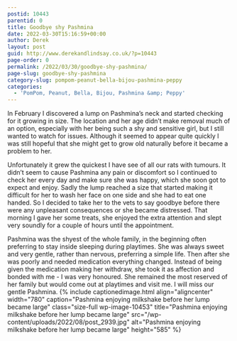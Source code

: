 ```yaml
---
postid: 10443
parentid: 0
title: Goodbye shy Pashmina
date: 2022-03-30T15:16:59+00:00
author: Derek
layout: post
guid: http://www.derekandlindsay.co.uk/?p=10443
page-order: 0
permalink: /2022/03/30/goodbye-shy-pashmina/
page-slug: goodbye-shy-pashmina
category-slug: pompom-peanut-bella-bijou-pashmina-peppy
categories:
  - 'PomPom, Peanut, Bella, Bijou, Pashmina &amp; Peppy'
---
```

In February I discovered a lump on Pashmina’s neck and started checking for it growing in size. The location and her age didn’t make removal much of an option, especially with her being such a shy and sensitive girl, but I still wanted to watch for issues. Although it seemed to appear quite quickly I was still hopeful that she might get to grow old naturally before it became a problem to her. 

Unfortunately it grew the quickest I have see of all our rats with tumours. It didn’t seem to cause Pashmina any pain or discomfort so I continued to check her every day and make sure she was happy, which she soon got to expect and enjoy. Sadly the lump reached a size that started making it difficult for her to wash her face on one side and she had to eat one handed. So I decided to take her to the vets to say goodbye before there were any unpleasant consequences or she became distressed. That morning I gave her some treats, she enjoyed the extra attention and slept very soundly for a couple of hours until the appointment. 

Pashmina was the shyest of the whole family, in the beginning often preferring to stay inside sleeping during playtimes. She was always sweet and very gentle, rather than nervous, preferring a simple life. Then after she was poorly and needed medication everything changed. Instead of being given the medication making her withdraw, she took it as affection and bonded with me - I was very honoured. She remained the most reserved of her family but would come out at playtimes and visit me. I will miss our gentle Pashmina. {% include captionedimage.html align="aligncenter" width="780" caption="Pashmina enjoying milkshake before her lump became large" class="size-full wp-image-10453" title="Pashmina enjoying milkshake before her lump became large" src="/wp-content/uploads/2022/08/post_2939.jpg" alt="Pashmina enjoying milkshake before her lump became large" height="585" %}